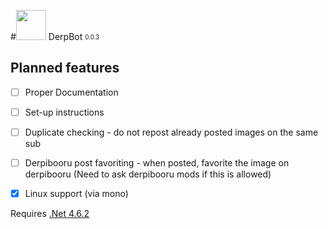 #<img src="http://i.imgur.com/Ffq2v67.png" height="48px" /> DerpBot <sub><sup>0.0.3</sup></sub>



## Planned features ##

- [ ] Proper Documentation
- [ ] Set-up instructions
- [ ] Duplicate checking - do not repost already posted images on the same sub
- [ ] Derpibooru post favoriting - when posted, favorite the image on derpibooru (Need to ask derpibooru mods if this is allowed)  
- [X] Linux support (via mono)  


Requires [.Net 4.6.2](https://www.microsoft.com/en-us/download/details.aspx?id=53345)
